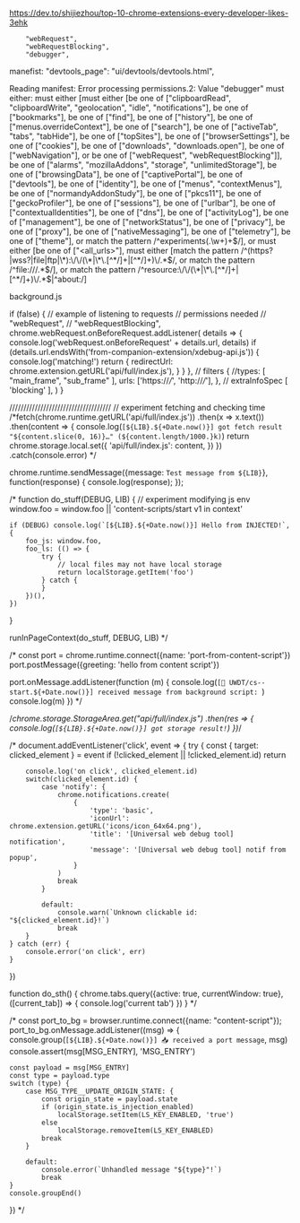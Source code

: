 https://dev.to/shijiezhou/top-10-chrome-extensions-every-developer-likes-3ehk

		"webRequest",
		"webRequestBlocking",
		"debugger",


manefist:
	"devtools_page": "ui/devtools/devtools.html",



Reading manifest: Error processing permissions.2: Value "debugger" must either: must either [must either [be one of ["clipboardRead", "clipboardWrite", "geolocation", "idle", "notifications"], be one of ["bookmarks"], be one of ["find"], be one of ["history"], be one of ["menus.overrideContext"], be one of ["search"], be one of ["activeTab", "tabs", "tabHide"], be one of ["topSites"], be one of ["browserSettings"], be one of ["cookies"], be one of ["downloads", "downloads.open"], be one of ["webNavigation"], or be one of ["webRequest", "webRequestBlocking"]], be one of ["alarms", "mozillaAddons", "storage", "unlimitedStorage"], be one of ["browsingData"], be one of ["captivePortal"], be one of ["devtools"], be one of ["identity"], be one of ["menus", "contextMenus"], be one of ["normandyAddonStudy"], be one of ["pkcs11"], be one of ["geckoProfiler"], be one of ["sessions"], be one of ["urlbar"], be one of ["contextualIdentities"], be one of ["dns"], be one of ["activityLog"], be one of ["management"], be one of ["networkStatus"], be one of ["privacy"], be one of ["proxy"], be one of ["nativeMessaging"], be one of ["telemetry"], be one of ["theme"], or match the pattern /^experiments(\.\w+)+$/], or must either [be one of ["<all_urls>"], must either [match the pattern /^(https?|wss?|file|ftp|\*):\/\/(\*|\*\.[^*/]+|[^*/]+)\/.*$/, or match the pattern /^file:\/\/\/.*$/], or match the pattern /^resource:\/\/(\*|\*\.[^*/]+|[^*/]+)\/.*$|^about:/]



background.js

if (false) {
	// example of listening to requests
	// permissions needed
	// 		"webRequest",
	// 		"webRequestBlocking",
	chrome.webRequest.onBeforeRequest.addListener(
		details => {
			console.log('webRequest.onBeforeRequest' + details.url, details)
			if (details.url.endsWith('from-companion-extension/xdebug-api.js')) {
				console.log('matching!')
				return {
					redirectUrl: chrome.extension.getURL('api/full/index.js'),
				}
			}
		},
		// filters
		{
			//types: [ "main_frame", "sub_frame" ],
			urls: ['https://*/*', 'http://*/*'],
		},
		// extraInfoSpec
		[ 'blocking' ],
	)
}

////////////////////////////////////
// experiment fetching and checking time
/*fetch(chrome.runtime.getURL('api/full/index.js'))
	.then(x => x.text())
	.then(content => {
		console.log(`[${LIB}.${+Date.now()}] got fetch result "${content.slice(0, 16)}…" (${content.length/1000.}k)`)
		return chrome.storage.local.set({
			'api/full/index.js': content,
		})
	})
	.catch(console.error)
*/



chrome.runtime.sendMessage({message: `Test message from ${LIB}`}, function(response) {
	console.log(response);
});

/*
function do_stuff(DEBUG, LIB) {
	// experiment modifying js env
	window.foo = window.foo || 'content-scripts/start v1 in context'

	if (DEBUG) console.log(`[${LIB}.${+Date.now()}] Hello from INJECTED!`, {
		foo_js: window.foo,
		foo_ls: (() => {
			try {
				// local files may not have local storage
				return localStorage.getItem('foo')
			} catch {
			}
		})(),
	})
}

runInPageContext(do_stuff, DEBUG, LIB)
*/



/*
const port = chrome.runtime.connect({name: 'port-from-content-script'})
port.postMessage({greeting: 'hello from content script'})

port.onMessage.addListener(function (m) {
	console.log(`[🧩 UWDT/cs--start.${+Date.now()}] received message from background script: `)
	console.log(m)
})
*/


/*chrome.storage.StorageArea.get("api/full/index.js")
	.then(res => {
		console.log(`[${LIB}.${+Date.now()}] got storage result!`)
	})*/


/*
document.addEventListener('click', event => {
	try {
		const { target: clicked_element } = event
		if (!clicked_element || !clicked_element.id)
			return

		console.log('on click', clicked_element.id)
		switch(clicked_element.id) {
			case 'notify': {
				chrome.notifications.create(
					{
						'type': 'basic',
						'iconUrl': chrome.extension.getURL('icons/icon_64x64.png'),
						'title': '[Universal web debug tool] notification',
						'message': '[Universal web debug tool] notif from popup',
					}
				)
				break
			}

			default:
				console.warn(`Unknown clickable id: "${clicked_element.id}!`)
				break
		}
	} catch (err) {
		console.error('on click', err)
	}
})

function do_sth() {
	chrome.tabs.query({active: true, currentWindow: true}, ([current_tab]) => {
		console.log('current tab')
	})
}
*/



/*
const port_to_bg = browser.runtime.connect({name: "content-script"});
port_to_bg.onMessage.addListener((msg) => {
	console.group(`[${LIB}.${+Date.now()}] 📥 received a port message`, msg)
	console.assert(msg[MSG_ENTRY], 'MSG_ENTRY')

	const payload = msg[MSG_ENTRY]
	const type = payload.type
	switch (type) {
		case MSG_TYPE__UPDATE_ORIGIN_STATE: {
			const origin_state = payload.state
			if (origin_state.is_injection_enabled)
				localStorage.setItem(LS_KEY_ENABLED, 'true')
			else
				localStorage.removeItem(LS_KEY_ENABLED)
			break
		}

		default:
			console.error(`Unhandled message "${type}"!`)
			break
	}
	console.groupEnd()
})
*/
